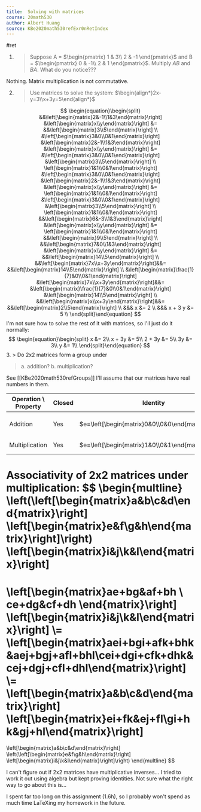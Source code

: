 ```yaml
---
title:  Solving with matrices
course: 20math530
author: Albert Huang
source: KBe2020math530refExr0nRetIndex
---
```

#ret

1. >  Suppose A = $\begin{pmatrix} 1 & 3\\ 2 & -1 \end{pmatrix}$ and B = $\begin{pmatrix} 0 & -1\\ 2 & 1 \end{pmatrix}$.
	> Multiply $AB$ and $BA$. What do you notice???

Nothing. Matrix multiplication is not commutative.

2. > Use matrices to solve the system:
   > $\begin{align*}2x-y=3\\x+3y=5\end{align*}$
   
$$
\begin{equation}\begin{split}
&&\left[\begin{matrix}2&-1\\1&3\end{matrix}\right]
&\left[\begin{matrix}x\\y\end{matrix}\right] &=
&&\left[\begin{matrix}3\\5\end{matrix}\right]
\\
&\left[\begin{matrix}3&0\\0&1\end{matrix}\right]
&\left[\begin{matrix}2&-1\\1&3\end{matrix}\right]
&\left[\begin{matrix}x\\y\end{matrix}\right] &=
&\left[\begin{matrix}3&0\\0&1\end{matrix}\right]
&\left[\begin{matrix}3\\5\end{matrix}\right]
\\
\left[\begin{matrix}1&1\\0&1\end{matrix}\right]
&\left[\begin{matrix}3&0\\0&1\end{matrix}\right]
&\left[\begin{matrix}2&-1\\1&3\end{matrix}\right]
&\left[\begin{matrix}x\\y\end{matrix}\right] &=
\left[\begin{matrix}1&1\\0&1\end{matrix}\right]
&\left[\begin{matrix}3&0\\0&1\end{matrix}\right]
&\left[\begin{matrix}3\\5\end{matrix}\right]
\\
\left[\begin{matrix}1&1\\0&1\end{matrix}\right]
&&\left[\begin{matrix}6&-3\\1&3\end{matrix}\right]
&\left[\begin{matrix}x\\y\end{matrix}\right] &=
\left[\begin{matrix}1&1\\0&1\end{matrix}\right]
&&\left[\begin{matrix}9\\5\end{matrix}\right]
\\
&&\left[\begin{matrix}7&0\\1&3\end{matrix}\right]
&\left[\begin{matrix}x\\y\end{matrix}\right] &=
&&\left[\begin{matrix}14\\5\end{matrix}\right]
\\
&&\left[\begin{matrix}7x\\x+3y\end{matrix}\right]&&=
&&\left[\begin{matrix}14\\5\end{matrix}\right]
\\
&\left[\begin{matrix}\frac{1}{7}&0\\0&1\end{matrix}\right]
&\left[\begin{matrix}7x\\x+3y\end{matrix}\right]&&=
&\left[\begin{matrix}\frac{1}{7}&0\\0&1\end{matrix}\right]
&\left[\begin{matrix}14\\5\end{matrix}\right]
\\
&&\left[\begin{matrix}x\\x+3y\end{matrix}\right]&&=
&&\left[\begin{matrix}2\\5\end{matrix}\right]
\\
&&& x &= 2 \\
&&& x + 3 y &= 5 \\
\end{split}\end{equation}
$$
I'm not sure how to solve the rest of it with matrices, so I'll just do it normally:
$$
\begin{equation}\begin{split}
x &= 2\\
x + 3y &= 5\\
2 + 3y &= 5\\
3y &= 3\\
y &= 1\\
\end{split}\end{equation}
$$
3. > Do 2x2 matrices form a group under
   > a. addition?
   > b. multiplication?
   
See [[KBe2020math530refGroups]]
I'll assume that our matrices have real numbers in them.

| Operation \ Property | Closed | Identity | Inverse | Associative? | Final |
|----------------------|--------|----------|---------|--------------|-------|
| Addition             | Yes    | $e=\left[\begin{matrix}0&0\\0&0\end{matrix}\right]$ | $\left[\begin{matrix}a&b\\c&d\end{matrix}\right] + \left[\begin{matrix}-a&-b\\-c&-d\end{matrix}\right]=e$| "Inherits from addition" | Yes |
| Multiplication       | Yes    | $e=\left[\begin{matrix}1&0\\0&1\end{matrix}\right]$ | Maybe? | Yes, see below | Undecided |

Associativity of 2x2 matrices under multiplication:
$$
\begin{multline}
\left(\left[\begin{matrix}a&b\\c&d\end{matrix}\right]
\left[\begin{matrix}e&f\\g&h\end{matrix}\right]\right)
\left[\begin{matrix}i&j\\k&l\end{matrix}\right]
= 
\left[\begin{matrix}ae+bg&af+bh \\ ce+dg&cf+dh \end{matrix}\right]
\left[\begin{matrix}i&j\\k&l\end{matrix}\right]
\\=
\left[\begin{matrix}aei+bgi+afk+bhk&aej+bgj+afl+bhl\\cei+dgi+cfk+dhk&cej+dgj+cfl+dhl\end{matrix}\right]
\\=
\left[\begin{matrix}a&b\\c&d\end{matrix}\right]
\left[\begin{matrix}ei+fk&ej+fl\\gi+hk&gj+hl\end{matrix}\right]
=
\left[\begin{matrix}a&b\\c&d\end{matrix}\right]
\left(\left[\begin{matrix}e&f\\g&h\end{matrix}\right]
\left[\begin{matrix}i&j\\k&l\end{matrix}\right]\right)
\end{multline}
$$

I can't figure out if 2x2 matrices have multiplicative inverses... I tried to work it out using algebra but kept proving identities. Not sure what the right way to go about this is...

I spent far too long on this assignment (1.6h), so I probably won't spend as much time LaTeXing my homework in the future.
